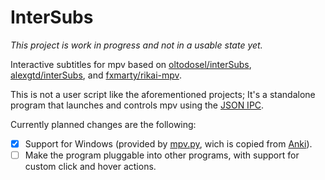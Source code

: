 # InterSubs

_This project is work in progress and not in a usable state yet._

Interactive subtitles for mpv based on [oltodosel/interSubs](https://github.com/oltodosel/interSubs/),
[alexgtd/interSubs](https://github.com/alexgtd/interSubs),
and [fxmarty/rikai-mpv](https://github.com/fxmarty/rikai-mpv).

This is not a user script like the aforementioned projects; It's a standalone program that launches and controls mpv using the [JSON IPC](https://mpv.io/manual/master/#json-ipc).

Currently planned changes are the following:

- [x] Support for Windows (provided by [mpv.py](./src/mpv.py), wich is copied from [Anki](https://github.com/ankitects/anki/blob/main/qt/aqt/mpv.py)).
- [ ] Make the program pluggable into other programs, with support for custom click and hover actions.
